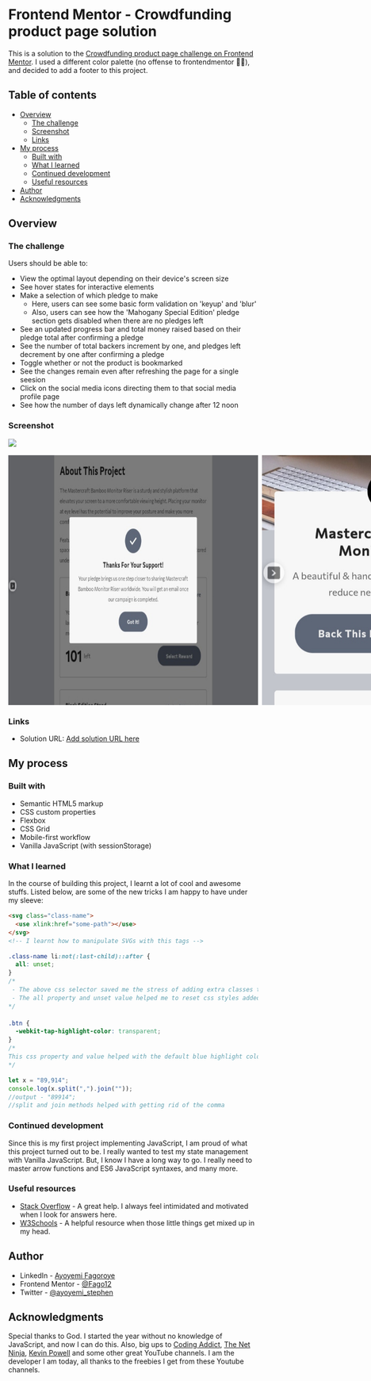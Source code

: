 # Frontend Mentor - Crowdfunding product page solution

This is a solution to the [Crowdfunding product page challenge on Frontend Mentor](https://www.frontendmentor.io/challenges/crowdfunding-product-page-7uvcZe7ZR).
I used a different color palette (no offense to frontendmentor 🙇‍♂️), and decided to add a footer to this project.


## Table of contents

- [Overview](#overview)
  - [The challenge](#the-challenge)
  - [Screenshot](#screenshot)
  - [Links](#links)
- [My process](#my-process)
  - [Built with](#built-with)
  - [What I learned](#what-i-learned)
  - [Continued development](#continued-development)
  - [Useful resources](#useful-resources)
- [Author](#author)
- [Acknowledgments](#acknowledgments)


## Overview

### The challenge

Users should be able to:

- View the optimal layout depending on their device's screen size
- See hover states for interactive elements
- Make a selection of which pledge to make
  - Here, users can see some basic form validation on 'keyup' and 'blur'
  - Also, users can see how the 'Mahogany Special Edition' pledge section gets disabled when there are no pledges left
- See an updated progress bar and total money raised based on their pledge total after confirming a pledge
- See the number of total backers increment by one, and pledges left decrement by one after confirming a pledge
- Toggle whether or not the product is bookmarked
- See the changes remain even after refreshing the page for a single seesion
- Click on the social media icons directing them to that social media profile page
- See how the number of days left dynamically change after 12 noon

### Screenshot

![](./screenshot.jpg)

<div align="center" style="display: flex; gap: 0.5rem; width: 100%;">
  <img src="./images/screenshot-desktop.jpg" width="100%" alt="desktop">
  <img src="./images/screenshot-mobile.jpg" width="100%" alt="mobile">
</div>

### Links

- Solution URL: [Add solution URL here](https://crowdfunding-xeyx-fago12.vercel.app/)

## My process

### Built with

- Semantic HTML5 markup
- CSS custom properties
- Flexbox
- CSS Grid
- Mobile-first workflow
- Vanilla JavaScript (with sessionStorage)


### What I learned

In the course of building this project, I learnt a lot of cool and awesome stuffs. Listed below, are some of the new tricks I am happy to have under my sleeve:

```html
<svg class="class-name">
  <use xlink:href="some-path"></use>
</svg>
<!-- I learnt how to manipulate SVGs with this tags -->
```
```css
.class-name li:not(:last-child)::after {
  all: unset;
}
/*
 - The above css selector saved me the stress of adding extra classes to html elements
 - The all property and unset value helped me to reset css styles added to selector elements
*/

.btn {
  -webkit-tap-highlight-color: transparent;
}
/*
This css property and value helped with the default blue highlight color when a button is clicked
*/
```
```js
let x = "89,914";
console.log(x.split(",").join(""));
//output - "89914";
//split and join methods helped with getting rid of the comma
```

### Continued development

Since this is my first project implementing JavaScript, I am proud of what this project turned out to be. I really wanted to test my state management with Vanilla JavaScript. But, I know I have a long way to go. I really need to master arrow functions and ES6 JavaScript syntaxes, and many more.

### Useful resources

- [Stack Overflow](https://stackoverflow.com/) - A great help. I always feel intimidated and motivated when I look for answers here.
- [W3Schools](https://www.w3schools.com/) - A helpful resource when those little things get mixed up in my head.


## Author

- LinkedIn - [Ayoyemi Fagoroye](https://www.linkedin.com/in/ayoyemi-fagoroye)
- Frontend Mentor - [@Fago12](https://www.frontendmentor.io/profile/Fago12)
- Twitter - [@ayoyemi_stephen](https://www.twitter.com/ayoyemi_stephen)


## Acknowledgments

Special thanks to God. I started the year without no knowledge of JavaScript, and now I can do this. Also, big ups to [Coding Addict](https://youtube.com/c/CodingAddict), [The Net Ninja](https://youtube.com/c/TheNetNinja), [Kevin Powell](https://youtube.com/kepowob) and some other great YouTube channels. I am the developer I am today, all thanks to the freebies I get from these Youtube channels.
